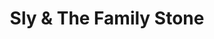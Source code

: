 ---
title: "Sly & The Family Stone"
summary: "Formed in San Francisco, CA in November 1966 with members: Sly Stone Freddie Stone Cynthia Robinson Jerry Martini Larry Graham Greg Errico Rosie Stone Inducted into Rock And Roll Hall of Fame in 1993 ."
image: "sly-the-family-stone.jpg"
apple_music_artist_url: "https://music.apple.com/gb/artist/sly-the-family-stone/651583"
wikipedia_url: "none"
---
